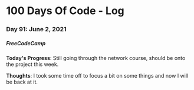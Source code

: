 # 100 Days Of Code - Log
### Day 91: June 2, 2021
##### FreeCodeCamp 

**Today's Progress**: Still going through the network course, should be onto the project this week.

**Thoughts**: I took some time off to focus a bit on some things and now I will be back at it.